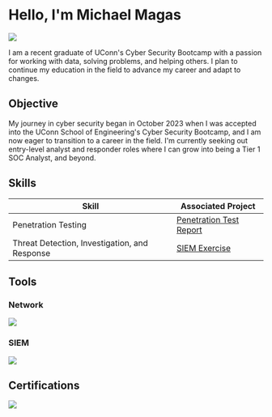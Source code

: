 # Hello, I'm Michael Magas
<a href="https://linkedin.com/in/michael-j-magas-iv-9aa504297/"><img src="https://img.shields.io/badge/-LinkedIn-0072b1?&style=for-the-badge&logo=linkedin&logoColor=white" /></a>


I am a recent graduate of UConn's Cyber Security Bootcamp with a passion for working with data, solving problems, and helping others. I plan to continue my education in the field to advance my career and adapt to changes. 

## Objective


My journey in cyber security began in October 2023 when I was accepted into the UConn School of Engineering's Cyber Security Bootcamp, and I am now eager to transition to a career in the field. I'm currently seeking out entry-level analyst and responder roles where I can grow into being a Tier 1 SOC Analyst, and beyond. 

## Skills


| Skill                                         | Associated Project         |
|-----------------------------------------------|----------------------------|
| Penetration Testing          | <a href="https://docs.google.com/document/d/1vr4Nva_bKE3NLlWvNjsScSsvdB-cZodhtEwG5MFAqSQ/edit?usp=sharing">Penetration Test Report</a>|
| Threat Detection, Investigation, and Response  | <a href="https://docs.google.com/presentation/d/1elVSwUDXlZdd_sDGCo8LpBfjfN9kKSBEeQqicpb6TWQ/edit?usp=sharing">SIEM Exercise</a>|



## Tools

### Network
<div>
    <img src="https://img.shields.io/badge/-Wireshark-1679A7?&style=for-the-badge&logo=Wireshark&logoColor=white" />
    
</div>


### SIEM
<div>
    <img src="https://img.shields.io/badge/-Splunk-000000?&style=for-the-badge&logo=Splunk&logoColor=white" />

</div>

## Certifications

<div>
<img src="https://img.shields.io/badge/-Security%2B-FF0000?&style=for-the-badge&logo=CompTIA&logoColor=white" />

</div>


